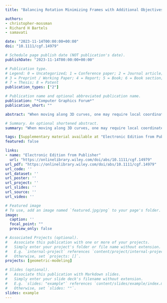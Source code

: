 ```yaml
---
title: "Balancing Rotation Minimizing Frames with Additional Objectives"

authors:
- christopher-mossman
- Richard H Bartels
- samavati

date: "2023-11-14T00:00:00+00:00"
doi: "10.1111/cgf.14979"

# Schedule page publish date (NOT publication's date).
publishDate: "2023-11-14T00:00:00+00:00"

# Publication type.
# Legend: 0 = Uncategorized; 1 = Conference paper; 2 = Journal article;
# 3 = Preprint / Working Paper; 4 = Report; 5 = Book; 6 = Book section;
# 7 = Thesis; 8 = Patent
publication_types: ["2"]

# Publication name and optional abbreviated publication name.
publication: "*Computer Graphics Forum*"
publication_short: ""

abstract: "When moving along 3D curves, one may require local coordinate frames for visited points, such as for animating virtual cameras, controlling robotic motion, or constructing sweep surfaces. Often, consecutive coordinate frames should be similar, avoiding sharp twists. Previous work achieved this goal by using various methods to approximate rotation minimizing frames (RMFs) with respect to a curve's tangent. In this work, we use Householder transformations to construct preliminary tangent-aligned coordinate frames and then optimize these initial frames under the constraint that they remain tangent-aligned. This optimization minimizes the weighted sum of squared distances between selected vectors within the new frames and fixed vectors outside them (such as the axes of previous frames). By selecting different vectors for this objective function, we reproduce existing RMF approximation methods and modify them to consider additional objectives beyond rotation minimization. We also provide some example computer graphics use cases for this new frame tracking."

# Summary. An optional shortened abstract.
summary: "When moving along 3D curves, one may require local coordinate frames for visited points, such as for animating virtual cameras, controlling robotic motion, or constructing sweep surfaces. Often, consecutive coordinate frames should be similar, avoiding sharp twists. Previous work achieved this goal by using various methods to approximate rotation minimizing frames (RMFs) with respect to a curve's tangent. In this work, we use Householder transformations to construct preliminary tangent-aligned coordinate frames and ..."

tags: [Supplementary material available at "Electronic Edition from Publisher" link]
featured: false

links:
- name: "Electronic Edition from Publisher"
  url: "https://onlinelibrary.wiley.com/doi/abs/10.1111/cgf.14979"
url_pdf: "https://onlinelibrary.wiley.com/doi/abs/10.1111/cgf.14979"
url_code: ''
url_dataset: ''
url_poster: ''
url_project: ''
url_slides: ''
url_source: ''
url_video: ''

# Featured image
# To use, add an image named `featured.jpg/png` to your page's folder. 
image:
  caption: ''
  focal_point: ""
  preview_only: false

# Associated Projects (optional).
#   Associate this publication with one or more of your projects.
#   Simply enter your project's folder or file name without extension.
#   E.g. `internal-project` references `content/project/internal-project/index.md`.
#   Otherwise, set `projects: []`.
projects: [geometric-modeling]

# Slides (optional).
#   Associate this publication with Markdown slides.
#   Simply enter your slide deck's filename without extension.
#   E.g. `slides: "example"` references `content/slides/example/index.md`.
#   Otherwise, set `slides: ""`.
slides: example
---
```

